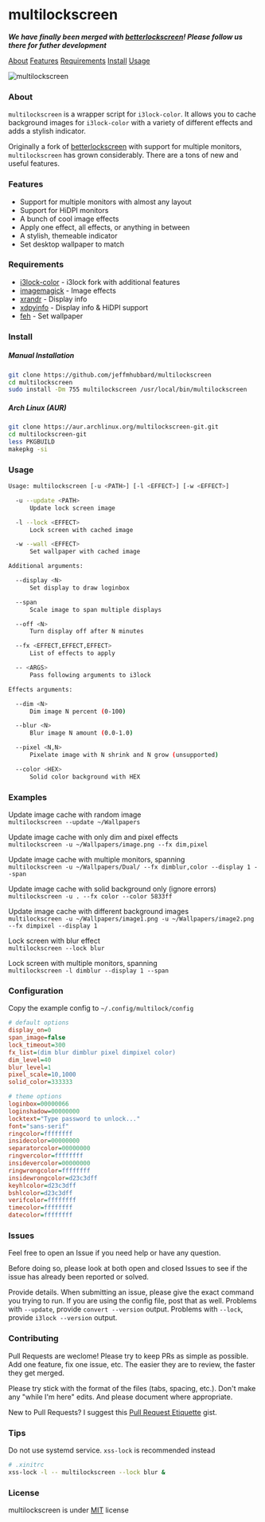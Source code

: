 ﻿# multilockscreen
  
***We have finally been merged with [betterlockscreen](https://github.com/pavanjadhaw/betterlockscreen)! Please follow us there for futher development***
  
[About](#about) [Features](#features) [Requirements](#requirements) [Install](#install) [Usage](#usage)
  
![multilockscreen](https://camo.githubusercontent.com/bd90f582f8fea8467dc59b8b9c5f154aa1dff00f/68747470733a2f2f692e696d6775722e636f6d2f4a5a6139644c432e706e67)
  
### About
`multilockscreen` is a wrapper script for `i3lock-color`. It allows you to cache background images for `i3lock-color` with a variety of different effects and adds a stylish indicator.
  
Originally a fork of [betterlockscreen](https://github.com/pavanjadhaw/betterlockscreen) with support for multiple monitors, `multilockscreen` has grown considerably. There are a tons of new and useful features.
  
### Features
- Support for multiple monitors with almost any layout
- Support for HiDPI monitors
- A bunch of cool image effects
- Apply one effect, all effects, or anything in between
- A stylish, themeable indicator
- Set desktop wallpaper to match
  
### Requirements
- [i3lock-color](https://github.com/PandorasFox/i3lock-color) - i3lock fork with additional features  
- [imagemagick](https://www.imagemagick.org/) - Image effects  
- [xrandr](https://www.x.org/) - Display info  
- [xdpyinfo](https://www.x.org/) - Display info & HiDPI support
- [feh](https://feh.finalrewind.org/) - Set wallpaper  
  
### Install
##### Manual Installation
```bash
git clone https://github.com/jeffmhubbard/multilockscreen
cd multilockscreen
sudo install -Dm 755 multilockscreen /usr/local/bin/multilockscreen
```
##### Arch Linux (AUR)
```bash
git clone https://aur.archlinux.org/multilockscreen-git.git
cd multilockscreen-git
less PKGBUILD
makepkg -si
```
  
### Usage
```bash
Usage: multilockscreen [-u <PATH>] [-l <EFFECT>] [-w <EFFECT>]

  -u --update <PATH>
      Update lock screen image

  -l --lock <EFFECT>
      Lock screen with cached image

  -w --wall <EFFECT>
      Set wallpaper with cached image

Additional arguments:

  --display <N>
      Set display to draw loginbox

  --span
      Scale image to span multiple displays

  --off <N>
      Turn display off after N minutes

  --fx <EFFECT,EFFECT,EFFECT>
      List of effects to apply

  -- <ARGS>
      Pass following arguments to i3lock

Effects arguments:

  --dim <N>
      Dim image N percent (0-100)

  --blur <N>
      Blur image N amount (0.0-1.0)

  --pixel <N,N>
      Pixelate image with N shrink and N grow (unsupported)

  --color <HEX>
      Solid color background with HEX
```
  
### Examples
Update image cache with random image  
`multilockscreen --update ~/Wallpapers`  

Update image cache with only dim and pixel effects  
`multilockscreen -u ~/Wallpapers/image.png --fx dim,pixel`  

Update image cache with multiple monitors, spanning  
`multilockscreen -u ~/Wallpapers/Dual/ --fx dimblur,color --display 1 --span`  

Update image cache with solid background only (ignore errors)  
`multilockscreen -u . --fx color --color 5833ff`  

Update image cache with different background images  
`multilockscreen -u ~/Wallpapers/image1.png -u ~/Wallpapers/image2.png --fx dimpixel --display 1`  

Lock screen with blur effect  
`multilockscreen --lock blur`  

Lock screen with multiple monitors, spanning  
`multilockscreen -l dimblur --display 1 --span`  
  
### Configuration
Copy the example config to `~/.config/multilock/config`  
```ini
# default options
display_on=0
span_image=false
lock_timeout=300
fx_list=(dim blur dimblur pixel dimpixel color)
dim_level=40
blur_level=1
pixel_scale=10,1000
solid_color=333333

# theme options
loginbox=00000066
loginshadow=00000000
locktext="Type password to unlock..."
font="sans-serif"
ringcolor=ffffffff
insidecolor=00000000
separatorcolor=00000000
ringvercolor=ffffffff
insidevercolor=00000000
ringwrongcolor=ffffffff
insidewrongcolor=d23c3dff
keyhlcolor=d23c3dff
bshlcolor=d23c3dff
verifcolor=ffffffff
timecolor=ffffffff
datecolor=ffffffff
```
  
### Issues
Feel free to open an Issue if you need help or have any question.

Before doing so, please look at both open and closed Issues to see if the issue has already been reported or solved.

Provide details. When submitting an issue, please give the exact command you trying to run. If you are using the config file, post that as well. Problems with `--update`, provide `convert --version` output. Problems with `--lock`, provide `i3lock --version` output.
  
### Contributing
Pull Requests are weclome! Please try to keep PRs as simple as possible. Add one feature, fix one issue, etc. The easier they are to review, the faster they get merged.

Please try stick with the format of the files (tabs, spacing, etc.). Don't make any "while I'm here" edits. And please document where appropriate.

New to Pull Requests? I suggest this [Pull Request Etiquette](https://gist.github.com/mikepea/863f63d6e37281e329f8) gist.
  
### Tips
Do not use systemd service. `xss-lock` is recommended instead  
```bash
# .xinitrc
xss-lock -l -- multilockscreen --lock blur &
```
  
### License
multilockscreen is under [MIT](https://github.com/jeffmhubbard/multilockscreen/blob/multi-monitor/LICENSE) license
